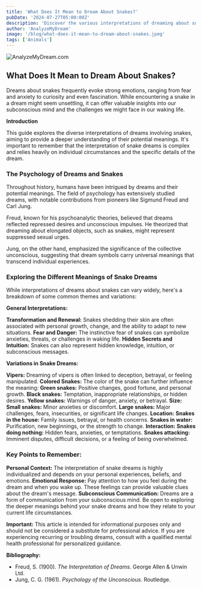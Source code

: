 ```yaml
---
title: 'What Does It Mean to Dream About Snakes?'
pubDate: '2024-07-27T05:00:00Z'
description: 'Discover the various interpretations of dreaming about snakes, from symbolizing a threat to representing a personal transformation.'
author: 'AnalyzeMyDream'
image: '/blog/what-does-it-mean-to-dream-about-snakes.jpeg'
tags: ['Animals']
---
```


![AnalyzeMyDream.com](/blog/what-does-it-mean-to-dream-about-snakes.jpeg)

## What Does It Mean to Dream About Snakes?

Dreams about snakes frequently evoke strong emotions, ranging from fear and anxiety to curiosity and even fascination. While encountering a snake in a dream might seem unsettling, it can offer valuable insights into our subconscious mind and the challenges we might face in our waking life.

**Introduction**

This guide explores the diverse interpretations of dreams involving snakes, aiming to provide a deeper understanding of their potential meanings. It's important to remember that the interpretation of snake dreams is complex and relies heavily on individual circumstances and the specific details of the dream.

### The Psychology of Dreams and Snakes

Throughout history, humans have been intrigued by dreams and their potential meanings. The field of psychology has extensively studied dreams, with notable contributions from pioneers like Sigmund Freud and Carl Jung.

Freud, known for his psychoanalytic theories, believed that dreams reflected repressed desires and unconscious impulses. He theorized that dreaming about elongated objects, such as snakes, might represent suppressed sexual urges.

Jung, on the other hand, emphasized the significance of the collective unconscious, suggesting that dream symbols carry universal meanings that transcend individual experiences.

### Exploring the Different Meanings of Snake Dreams

While interpretations of dreams about snakes can vary widely, here's a breakdown of some common themes and variations:

**General Interpretations:**

**Transformation and Renewal:** Snakes shedding their skin are often associated with personal growth, change, and the ability to adapt to new situations. 
**Fear and Danger:** The instinctive fear of snakes can symbolize anxieties, threats, or challenges in waking life. 
**Hidden Secrets and Intuition:** Snakes can also represent hidden knowledge, intuition, or subconscious messages.

**Variations in Snake Dreams:**

**Vipers:** Dreaming of vipers is often linked to deception, betrayal, or feeling manipulated. 
**Colored Snakes:** The color of the snake can further influence the meaning:
    **Green snakes:**  Positive changes, good fortune, and personal growth.
    **Black snakes:** Temptation, inappropriate relationships, or hidden desires.
    **Yellow snakes:**  Warnings of danger, anxiety, or betrayal.
**Size:** 
    **Small snakes:**  Minor anxieties or discomfort.
    **Large snakes:**  Major challenges, fears, insecurities, or significant life changes.
**Location:** 
    **Snakes in the house:**  Family issues, betrayal, or health concerns.
    **Snakes in water:**  Purification, new beginnings, or the strength to change.
**Interaction:**
    **Snakes doing nothing:**  Hidden fears, anxieties, or temptations.
    **Snakes attacking:**  Imminent disputes, difficult decisions, or a feeling of being overwhelmed.

### Key Points to Remember:

**Personal Context:** The interpretation of snake dreams is highly individualized and depends on your personal experiences, beliefs, and emotions. 
**Emotional Response:**  Pay attention to how you feel during the dream and when you wake up. These feelings can provide valuable clues about the dream's message.
**Subconscious Communication:**  Dreams are a form of communication from your subconscious mind. Be open to exploring the deeper meanings behind your snake dreams and how they relate to your current life circumstances.

**Important:** This article is intended for informational purposes only and should not be considered a substitute for professional advice. If you are experiencing recurring or troubling dreams, consult with a qualified mental health professional for personalized guidance.

**Bibliography:**

* Freud, S. (1900). *The Interpretation of Dreams*. George Allen & Unwin Ltd.
* Jung, C. G. (1961). *Psychology of the Unconscious*. Routledge.